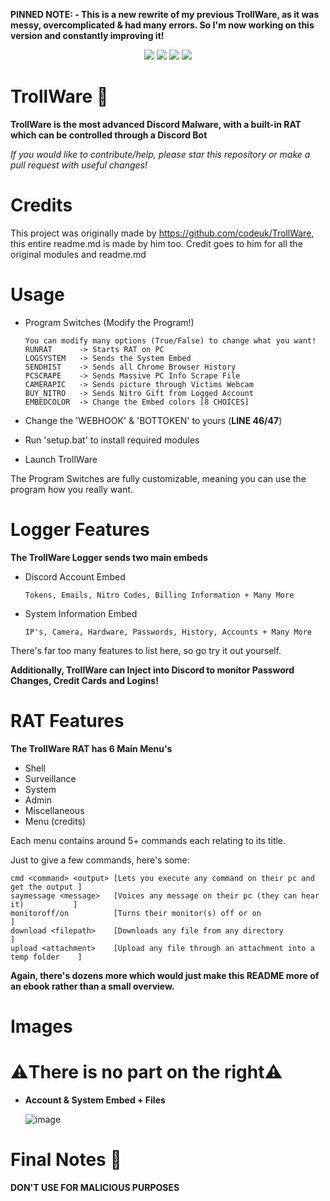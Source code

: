 
**PINNED NOTE: - This is a new rewrite of my previous TrollWare, as it was messy, overcomplicated & had many errors. So I'm now working on this version and constantly improving it!**

<div id="top"></div>
<p align="center">
  <img src="https://img.shields.io/github/stars/codeuk/TrollWare.svg?style=for-the-badge"/>
  <img src="https://img.shields.io/github/contributors/codeuk/TrollWare.svg?style=for-the-badge"/>
  <img src="https://img.shields.io/github/forks/codeuk/TrollWare.svg?style=for-the-badge"/>
  <img src="https://img.shields.io/github/issues/codeuk/TrollWare.svg?style=for-the-badge"/>
</p>
</div>

# TrollWare 🤡 
**TrollWare is the most advanced Discord Malware, with a built-in RAT which can be controlled through a Discord Bot**

*If you would like to contribute/help, please star this repository or make a pull request with useful changes!*

# Credits

This project was originally made by https://github.com/codeuk/TrollWare, this entire readme.md is made by him too.
Credit goes to him for all the original modules and readme.md

# Usage
- Program Switches (Modify the Program!)

      You can modify many options (True/False) to change what you want!
      RUNRAT      -> Starts RAT on PC
      LOGSYSTEM   -> Sends the System Embed
      SENDHIST    -> Sends all Chrome Browser History
      PCSCRAPE    -> Sends Massive PC Info Scrape File
      CAMERAPIC   -> Sends picture through Victims Webcam
      BUY_NITRO   -> Sends Nitro Gift from Logged Account
      EMBEDCOLOR  -> Change the Embed colors [8 CHOICES]
- Change the 'WEBHOOK' & 'BOTTOKEN' to yours  (**LINE 46/47**)
- Run 'setup.bat' to install required modules
- Launch TrollWare


The Program Switches are fully customizable, meaning you can use the program how you really want.

# Logger Features

**The TrollWare Logger sends two main embeds**
- Discord Account Embed

      Tokens, Emails, Nitro Codes, Billing Information + Many More

- System Information Embed

      IP's, Camera, Hardware, Passwords, History, Accounts + Many More

There's far too many features to list here, so go try it out yourself.

**Additionally, TrollWare can Inject into Discord to monitor Password Changes, Credit Cards and Logins!**

# RAT Features

**The TrollWare RAT has 6 Main Menu's**

- Shell
- Surveillance
- System
- Admin
- Miscellaneous
- Menu (credits)

Each menu contains around 5+ commands each relating to its title.

Just to give a few commands, here's some:

    cmd <command> <output> [Lets you execute any command on their pc and get the output ]
    saymessage <message>   [Voices any message on their pc (they can hear it)           ]
    monitoroff/on          [Turns their monitor(s) off or on                            ]
    download <filepath>    [Downloads any file from any directory                       ]
    upload <attachment>    [Upload any file through an attachment into a temp folder    ]
 
**Again, there's dozens more which would just make this README more of an ebook rather than a small overview.**

# Images

# ⚠️There is no part on the right⚠️

- **Account & System Embed + Files**
  
  ![image](https://user-images.githubusercontent.com/75194878/150004424-2e8bce80-c345-48a5-a812-4402398f2eff.png)

# Final Notes 📝
**DON'T USE FOR MALICIOUS PURPOSES**
